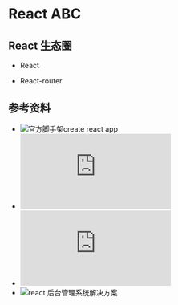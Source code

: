 # React ABC

## React 生态圈

- React

- React-router

## 参考资料
- ![官方脚手架create react app](https://github.com/facebook/create-react-app)
- ![react 官方文档](https://reactjs.org/tutorial/tutorial.html)
- ![阮一峰《React 入门实例教程》](http://www.ruanyifeng.com/blog/2015/03/react.html)
- ![react 后台管理系统解决方案](https://github.com/yezihaohao/react-admin)